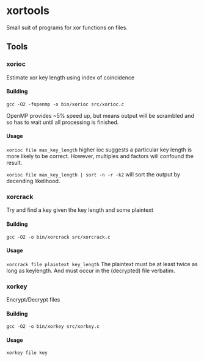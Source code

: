# xortools

Small suit of programs for xor functions on files.

## Tools

### xorioc

Estimate xor key length using index of coincidence

#### Building

`gcc -O2 -fopenmp -o bin/xorioc src/xorioc.c`

OpenMP provides ~5% speed up, but means output will be scrambled and so has to wait until all processing is finished.

#### Usage

`xorioc file max_key_length` higher ioc suggests a particular key length is more likely to be correct. However, multiples and factors will confound the result.

`xorioc file max_key_length | sort -n -r -k2` will sort the output by decending likelihood. 

### xorcrack

Try and find a key given the key length and some plaintext

#### Building

`gcc -O2 -o bin/xorcrack src/xorcrack.c`

#### Usage

`xorcrack file plaintext key_length` The plaintext must be at least twice as long as keylength. And must occur in the (decrypted) file verbatim.

### xorkey

Encrypt/Decrypt files

#### Building

`gcc -O2 -o bin/xorkey src/xorkey.c`

#### Usage

`xorkey file key`

